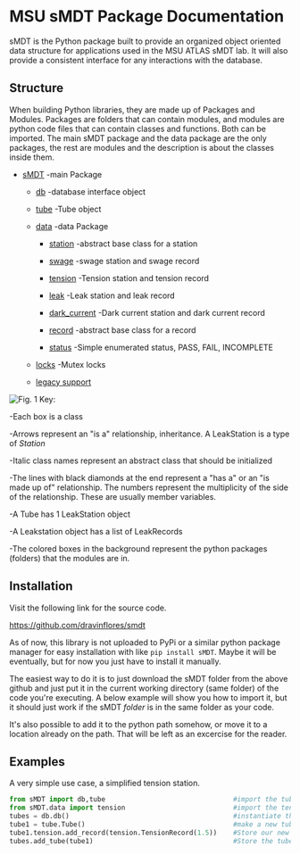 MSU sMDT Package Documentation
==========================

sMDT is the Python package built to provide an organized object oriented data structure for applications used in the MSU ATLAS sMDT lab. 
It will also provide a consistent interface for any interactions with the database. 

Structure
--------
When building Python libraries, they are made up of Packages and Modules. Packages are folders that can contain modules, and modules are python code files that can contain classes and functions. Both can be imported. 
The main sMDT package and the data package are the only packages, the rest are modules and the description is about the classes inside them. 

* [sMDT](sMDT.md) -main Package

  * [db](db.md) -database interface object

  * [tube](tube.md) -Tube object 
 
  * [data](data.md) -data Package

    * [station](station.md) -abstract base class for a station

    * [swage](swage.md) -swage station and swage record

    * [tension](tension.md) -Tension station and tension record

    * [leak](leak.md) -Leak station and leak record

    * [dark_current](darkcurrent.md) -Dark current station and dark current record
 
    * [record](record.md) -abstract base class for a record

    * [status](status.md) -Simple enumerated status, PASS, FAIL, INCOMPLETE
  
  * [locks](locks.md) -Mutex locks 

  * [legacy support](legacy.md)

![Fig. 1](https://i.imgur.com/g7Dv28C.png)
Key:

-Each box is a class

-Arrows represent an "is a" relationship, inheritance. A LeakStation is a type of *Station*

-Italic class names represent an abstract class that should be initialized

-The lines with black diamonds at the end represent a "has a" or an "is made up of" relationship. The numbers represent the multiplicity of the side of the relationship. These are usually member variables.

-A Tube has 1 LeakStation object

-A Leakstation object has a list of LeakRecords 

-The colored boxes in the background represent the python packages (folders) that the modules are in. 

Installation
------------
Visit the following link for the source code.

https://github.com/dravinflores/smdt

As of now, this library is not uploaded to PyPi or a similar python package manager for easy installation with like `pip install sMDT`.
Maybe it will be eventually, but for now you just have to install it manually. 

The easiest way to do it is to just download the sMDT folder from the above github and just put it in the current working directory (same folder) of the code you're executing. A below example will show you how to import it, but it should just work if the sMDT *folder* is in the same folder as your code.

It's also possible to add it to the python path somehow, or move it to a location already on the path. That will be left as an excercise for the reader. 

Examples
--------
A very simple use case, a simplified tension station.
```python
from sMDT import db,tube                                #import the tube and db modules
from sMDT.data import tension                           #import the tension module
tubes = db.db()                                         #instantiate the database
tube1 = tube.Tube()                                     #make a new tube
tube1.tension.add_record(tension.TensionRecord(1.5))    #Store our new data in the tube, in the form of a TensionRecord object. 
tubes.add_tube(tube1)                                   #Store the tube in the database
```
